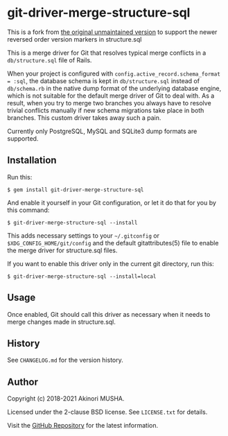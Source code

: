 # git-driver-merge-structure-sql

This is a fork from [the original unmaintained version](https://github.com/knu/git-merge-structure-sql)
to support the newer reversed order version markers in structure.sql

This is a merge driver for Git that resolves typical merge conflicts
in a `db/structure.sql` file of Rails.

When your project is configured with
`config.active_record.schema_format = :sql`, the database schema is
kept in `db/structure.sql` instead of `db/schema.rb` in the native
dump format of the underlying database engine, which is not suitable
for the default merge driver of Git to deal with.  As a result, when
you try to merge two branches you always have to resolve trivial
conflicts manually if new schema migrations take place in both
branches.  This custom driver takes away such a pain.

Currently only PostgreSQL, MySQL and SQLite3 dump formats are
supported.

## Installation

Run this:

    $ gem install git-driver-merge-structure-sql

And enable it yourself in your Git configuration, or let it do that
for you by this command:

    $ git-driver-merge-structure-sql --install

This adds necessary settings to your `~/.gitconfig` or
`$XDG_CONFIG_HOME/git/config` and the default gitattributes(5) file to
enable the merge driver for structure.sql files.

If you want to enable this driver only in the current git directory,
run this:

    $ git-driver-merge-structure-sql --install=local

## Usage

Once enabled, Git should call this driver as necessary when it needs
to merge changes made in structure.sql.

## History

See `CHANGELOG.md` for the version history.

## Author

Copyright (c) 2018-2021 Akinori MUSHA.

Licensed under the 2-clause BSD license.  See `LICENSE.txt` for
details.

Visit the [GitHub Repository](https://github.com/knu/sidetiq-timezone)
for the latest information.
